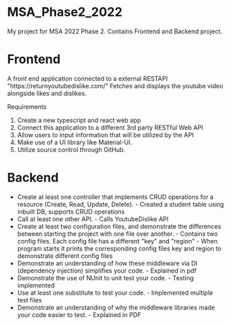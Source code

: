 # MSA_Phase2_2022
My project for MSA 2022 Phase 2. Contains Frontend and Backend project. 

<h1> Frontend </h1>
A front end application connected to a external RESTAPI "https://returnyoutubedislike.com/"
Fetches and displays the youtube video alongside likes and dislikes. 

Requirements
1) Create a new typescript and react web app
2) Connect this application to a different 3rd party RESTful Web API
3) Allow users to input information that will be utilized by the API
4) Make use of a UI library like Material-UI.
5) Utilize source control through GitHub.


<h1> Backend </h1>

- Create at least one controller that implements CRUD operations for a resource (Create, Read, Update, Delete).
        - Created a student table using inbuilt DB, supports CRUD operations
- Call at least one other API.
        - Calls YoutubeDislike API
- Create at least two configuration files, and demonstrate the differences between starting the project with one file over another.
        - Contains two config files. Each config file has a different "key" and "region"
        - When program starts it prints the corresponding config files key and region to demonstrate different config files        
- Demonstrate an understanding of how these middleware via DI (dependency injection) simplifies your code.
        - Explained in pdf
- Demonstrate the use of NUnit to unit test your code.
        - Testing implemented
- Use at least one substitute to test your code.
        - Implemented multiple test files
- Demonstrate an understanding of why the middleware libraries made your code easier to test.
        - Explained in PDF
